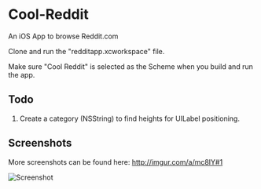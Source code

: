Cool-Reddit
===========

An iOS App to browse Reddit.com

Clone and run the "redditapp.xcworkspace" file.

Make sure "Cool Reddit" is selected as the Scheme when you build and run the app.

## Todo
1. Create a category (NSString) to find heights for UILabel positioning.

## Screenshots

More screenshots can be found here: http://imgur.com/a/mc8IY#1

![Screenshot](http://i.imgur.com/TshoPeU.png)
